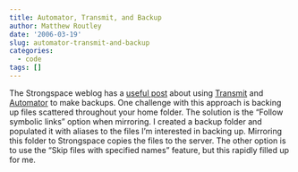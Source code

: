 ```yaml
---
title: Automator, Transmit, and Backup
author: Matthew Routley
date: '2006-03-19'
slug: automator-transmit-and-backup
categories:
  - code
tags: []
---
```


<p>The Strongspace weblog has a <a href="http://weblog.strongspace.com/tips-and-tricks/automated-backups-with-transmit">useful post</a> about using <a href="http://www.panic.com/transmit/">Transmit</a> and <a href="http://www.apple.com/macosx/features/automator/">Automator</a> to make backups. One challenge with this approach is backing up files scattered throughout your home folder. The solution is the “Follow symbolic links” option when mirroring. I created a backup folder and populated it with aliases to the files I’m interested in backing up. Mirroring this folder to Strongspace copies the files to the server. The other option is to use the “Skip files with specified names” feature, but this rapidly filled up for me.</p>